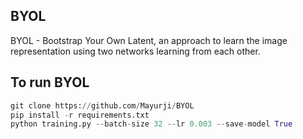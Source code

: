 ## BYOL

BYOL - Bootstrap Your Own Latent, an approach to learn the image representation using two networks learning from each other.

## To run BYOL

```python
git clone https://github.com/Mayurji/BYOL
pip install -r requirements.txt
python training.py --batch-size 32 --lr 0.003 --save-model True
```
